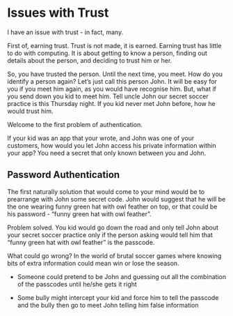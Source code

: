 # Issues with Trust

I have an issue with trust - in fact, many. 

First of, earning trust. Trust is not made, it is earned. Earning trust has little to do with computing. It is about getting to know a person, finding out details about the person, and deciding to trust him or her.

So, you have trusted the person. Until the next time, you meet. How do you identify a person again? Let’s just call this person John. It will be easy for you if you meet him again, as you would have recognise him. But, what if you send down you kid to meet him. Tell uncle John our secret soccer practice is this Thursday night. If you kid never met John before, how he would trust him.

Welcome to the first problem of authentication.

If your kid was an app that your wrote, and John was one of your customers, how would you let John access his private information within your app? You need a secret that only known between you and John.

## Password Authentication

The first naturally solution that would come to your mind would be to prearrange with John some secret code. John would suggest that he will be the one wearing funny green hat with owl feather on top, or that could be his password - “funny green hat with owl feather”.

Problem solved. You kid would go down the road and only tell John about your secret soccer practice only if the person asking would tell him that “funny green hat with owl feather” is the passcode.

What could go wrong? In the world of brutal soccer games where knowing bits of extra information could mean win or lose the season. 

- Someone could pretend to be John and guessing out all the combination of the passcodes until he/she gets it right

- Some bully might intercept your kid and force him to tell the passcode and the bully then go to meet John telling him false information







